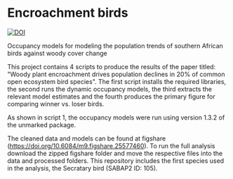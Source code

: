 # Encroachment birds

[![DOI](https://zenodo.org/badge/785775497.svg)](https://zenodo.org/doi/10.5281/zenodo.11104691)

Occupancy models for modeling the population trends of southern African birds against woody cover change

This project contains 4 scripts to produce the results of the paper titled: "Woody plant encroachment drives population declines in 20% of common open ecosystem bird species". The first script installs the required libraries, the second runs the dynamic occupancy models, the third extracts the relevant model estimates and the fourth produces the primary figure for comparing winner vs. loser birds.

As shown in script 1, the occupancy models were run using version 1.3.2 of the unmarked package.

The cleaned data and models can be found at figshare (https://doi.org/10.6084/m9.figshare.25577460). To run the full analysis download the zipped figshare folder and move the respective files into the data and processed folders. This repository includes the first species used in the analysis, the Secratary bird (SABAP2 ID: 105).
